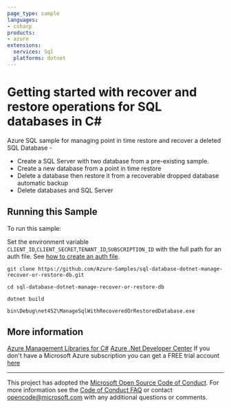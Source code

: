 ```yaml
---
page_type: sample
languages:
- csharp
products:
- azure
extensions:
  services: Sql
  platforms: dotnet
---
```


# Getting started with recover and restore operations for SQL databases in C# #

 Azure SQL sample for managing point in time restore and recover a deleted SQL Database -
  - Create a SQL Server with two database from a pre-existing sample.
  - Create a new database from a point in time restore
  - Delete a database then restore it from a recoverable dropped database automatic backup
  - Delete databases and SQL Server


## Running this Sample ##

To run this sample:

Set the environment variable `CLIENT_ID`,`CLIENT_SECRET`,`TENANT_ID`,`SUBSCRIPTION_ID` with the full path for an auth file. See [how to create an auth file](https://github.com/Azure/azure-libraries-for-net/blob/master/AUTH.md).

    git clone https://github.com/Azure-Samples/sql-database-dotnet-manage-recover-or-restore-db.git

    cd sql-database-dotnet-manage-recover-or-restore-db

    dotnet build

    bin\Debug\net452\ManageSqlWithRecoveredOrRestoredDatabase.exe

## More information ##

[Azure Management Libraries for C#](https://github.com/Azure/azure-sdk-for-net/)
[Azure .Net Developer Center](https://azure.microsoft.com/en-us/develop/net/)
If you don't have a Microsoft Azure subscription you can get a FREE trial account [here](http://go.microsoft.com/fwlink/?LinkId=330212)

---

This project has adopted the [Microsoft Open Source Code of Conduct](https://opensource.microsoft.com/codeofconduct/). For more information see the [Code of Conduct FAQ](https://opensource.microsoft.com/codeofconduct/faq/) or contact [opencode@microsoft.com](mailto:opencode@microsoft.com) with any additional questions or comments.